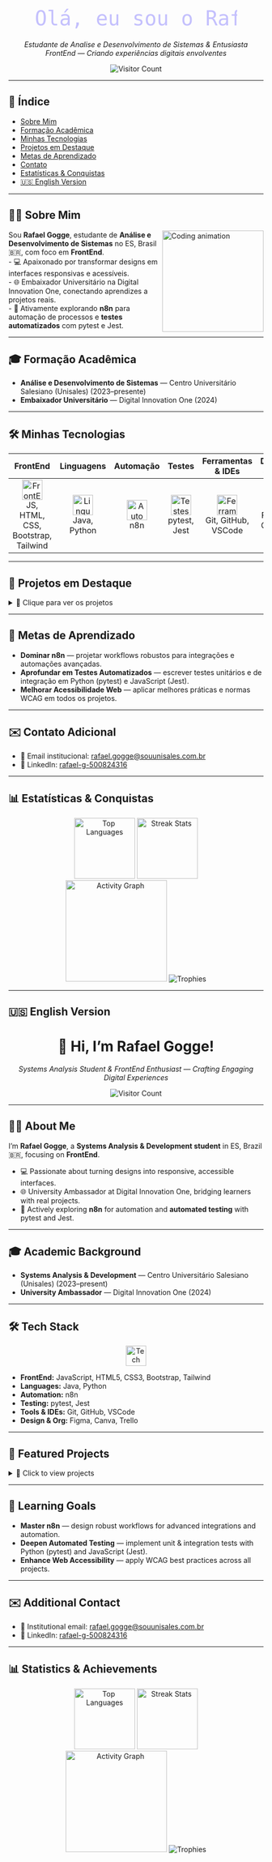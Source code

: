 <!-- ========================= -->
<!-- 🌟 README PROFILE START -->
<!-- ========================= -->

<div align="center">
  <!-- SVG animado com efeito de digitação -->
  <svg width="400" height="60">
    <text x="0" y="45" font-size="40" font-family="monospace" fill="#6C63FF">
      <animate attributeName="opacity" values="0;1;1;0" keyTimes="0;0.1;0.9;1" dur="3s" repeatCount="indefinite" />
      Olá, eu sou o Rafael Gogge!
    </text>
  </svg>
  <p><em>Estudante de Analise e Desenvolvimento de Sistemas & Entusiasta FrontEnd — Criando experiências digitais envolventes</em></p>
  <!-- Visitor Count Badge -->
  <img src="https://profile-counter.glitch.me/RafaelGogge/count.svg" alt="Visitor Count" />
</div>

---

## 📑 Índice

- [Sobre Mim](#🙋‍♂️-sobre-mim)
- [Formação Acadêmica](#🎓-formação-acadêmica)
- [Minhas Tecnologias](#🛠️-minhas-tecnologias)
- [Projetos em Destaque](#🚀-projetos-em-destaque)
- [Metas de Aprendizado](#🚀-metas-de-aprendizado)
- [Contato](#✉️-contato-adicional)
- [Estatísticas & Conquistas](#📊-estatísticas--conquistas)
- [🇺🇸 English Version](#🇺🇸-english-version)

---

## 🙋‍♂️ Sobre Mim

<div align="left">
  <img src="https://media.giphy.com/media/qgQUggAC3Pfv687qPC/giphy.gif" width="200" align="right" alt="Coding animation" />
  Sou <b>Rafael Gogge</b>, estudante de <b>Análise e Desenvolvimento de Sistemas</b> no ES, Brasil 🇧🇷, com foco em <b>FrontEnd</b>.<br>
  - 💻 Apaixonado por transformar designs em interfaces responsivas e acessíveis.<br>
  - 🌐 Embaixador Universitário na Digital Innovation One, conectando aprendizes a projetos reais.<br>
  - 🚀 Ativamente explorando <b>n8n</b> para automação de processos e <b>testes automatizados</b> com pytest e Jest.
</div>

---

## 🎓 Formação Acadêmica

- **Análise e Desenvolvimento de Sistemas** — Centro Universitário Salesiano (Unisales) (2023–presente)
- **Embaixador Universitário** — Digital Innovation One (2024)

---

## 🛠️ Minhas Tecnologias

<div align="center">

|                                                                 **FrontEnd**                                                                  |                                           **Linguagens**                                           |                                    **Automação**                                     |                                             **Testes**                                             |                                                **Ferramentas & IDEs**                                                |                                                 **Design & Org**                                                  |
| :-------------------------------------------------------------------------------------------------------------------------------------------: | :------------------------------------------------------------------------------------------------: | :----------------------------------------------------------------------------------: | :------------------------------------------------------------------------------------------------: | :------------------------------------------------------------------------------------------------------------------: | :---------------------------------------------------------------------------------------------------------------: |
| <img src="https://skillicons.dev/icons?i=js,html,css,bootstrap,tailwind" height="40" alt="FrontEnd" /><br/>JS, HTML, CSS, Bootstrap, Tailwind | <img src="https://skillicons.dev/icons?i=java,py" height="40" alt="Linguagens" /><br/>Java, Python | <img src="https://skillicons.dev/icons?i=n8n" height="40" alt="Automação" /><br/>n8n | <img src="https://skillicons.dev/icons?i=jest,pytest" height="40" alt="Testes" /><br/>pytest, Jest | <img src="https://skillicons.dev/icons?i=git,github,vscode" height="40" alt="Ferramentas" /><br/>Git, GitHub, VSCode | <img src="https://skillicons.dev/icons?i=figma,canva,trello" height="40" alt="Design" /><br/>Figma, Canva, Trello |

</div>

---

## 🚀 Projetos em Destaque

<details>
<summary>🎯 Clique para ver os projetos</summary>

|          Projeto           | Descrição                                                                                            |            Tech Stack            |                              Link                               |
| :------------------------: | :--------------------------------------------------------------------------------------------------- | :------------------------------: | :-------------------------------------------------------------: |
|    **Unilab Frontend**     | Sistema de agendamento para laboratórios universitários, facilitando o gerenciamento de horários.    | JavaScript, HTML, CSS, Bootstrap |    [GitHub](https://github.com/RafaelGogge/unilab_frontend)     |
| **GTI Sistema de Eventos** | Gerenciamento e exibição de eventos para painéis digitais da SSVS, com UI profissional e responsiva. |      HTML, CSS, JavaScript       | [GitHub](https://github.com/RafaelGogge/gti_sistema_de_eventos) |
|     **Super Quiz QA**      | Quiz interativo para revisão de Qualidade de Software, tornando o estudo mais dinâmico e divertido.  |      HTML, CSS, JavaScript       |     [GitHub](https://github.com/RafaelGogge/super_quiz_QA)      |

</details>

---

## 🚀 Metas de Aprendizado

- **Dominar n8n** — projetar workflows robustos para integrações e automações avançadas.
- **Aprofundar em Testes Automatizados** — escrever testes unitários e de integração em Python (pytest) e JavaScript (Jest).
- **Melhorar Acessibilidade Web** — aplicar melhores práticas e normas WCAG em todos os projetos.

---

## ✉️ Contato Adicional

- 📧 Email institucional: [rafael.gogge@souunisales.com.br](mailto:rafael.gogge@souunisales.com.br)
- 🔗 LinkedIn: [rafael-g-500824316](https://www.linkedin.com/in/rafael-g-500824316/)

---

## 📊 Estatísticas & Conquistas

<div align="center">
  <img src="https://github-readme-stats.vercel.app/api/top-langs?username=rafaelgogge&layout=compact&langs_count=5&theme=dracula" height="120" alt="Top Languages" />
  <img src="https://streak-stats.demolab.com?user=rafaelgogge&mode=daily&theme=dracula&border_radius=4" height="120" alt="Streak Stats" />
</div>

<div align="center">
  <img src="https://github-readme-activity-graph.vercel.app/graph?username=rafaelgogge&theme=react&area=true" height="200" alt="Activity Graph" />
  <img src="https://github-profile-trophy.vercel.app/?username=RafaelGogge&theme=onedark&column=4&margin-w=10&margin-h=10" alt="Trophies" />
</div>

---

## 🇺🇸 English Version

<div align="center">
  <h1>👋 Hi, I’m Rafael Gogge!</h1>
  <p><em>Systems Analysis Student & FrontEnd Enthusiast — Crafting Engaging Digital Experiences</em></p>
  <img src="https://profile-counter.glitch.me/RafaelGogge/count.svg" alt="Visitor Count" />
</div>

---

## 🙋‍♂️ About Me

I’m **Rafael Gogge**, a **Systems Analysis & Development student** in ES, Brazil 🇧🇷, focusing on **FrontEnd**.

- 💻 Passionate about turning designs into responsive, accessible interfaces.
- 🌐 University Ambassador at Digital Innovation One, bridging learners with real projects.
- 🚀 Actively exploring **n8n** for automation and **automated testing** with pytest and Jest.

---

## 🎓 Academic Background

- **Systems Analysis & Development** — Centro Universitário Salesiano (Unisales) (2023–present)
- **University Ambassador** — Digital Innovation One (2024)

---

## 🛠️ Tech Stack

<div align="center">
<img src="https://skillicons.dev/icons?i=js,html,css,bootstrap,tailwind,git,github,vscode,java,py,n8n" height="40" alt="Tech Stack" />
</div>

- **FrontEnd:** JavaScript, HTML5, CSS3, Bootstrap, Tailwind
- **Languages:** Java, Python
- **Automation:** n8n
- **Testing:** pytest, Jest
- **Tools & IDEs:** Git, GitHub, VSCode
- **Design & Org:** Figma, Canva, Trello

---

## 🚀 Featured Projects

<details>
<summary>🎯 Click to view projects</summary>

|       Project        | Description                                                                                       |        Tech Stack        |                              Link                               |
| :------------------: | :------------------------------------------------------------------------------------------------ | :----------------------: | :-------------------------------------------------------------: |
| **Unilab Frontend**  | Lab scheduling system for university, simplifying timetable management for professors.            | JS, HTML, CSS, Bootstrap |    [GitHub](https://github.com/RafaelGogge/unilab_frontend)     |
| **GTI Event System** | End-to-end event management & display for SSVS digital panels, with a professional responsive UI. |  HTML, CSS, JavaScript   | [GitHub](https://github.com/RafaelGogge/gti_sistema_de_eventos) |
|  **Super Quiz QA**   | Interactive quiz for Software Quality review, making study sessions more dynamic and enjoyable.   |  HTML, CSS, JavaScript   |     [GitHub](https://github.com/RafaelGogge/super_quiz_QA)      |

</details>

---

## 🚀 Learning Goals

- **Master n8n** — design robust workflows for advanced integrations and automation.
- **Deepen Automated Testing** — implement unit & integration tests with Python (pytest) and JavaScript (Jest).
- **Enhance Web Accessibility** — apply WCAG best practices across all projects.

---

## ✉️ Additional Contact

- 📧 Institutional email: [rafael.gogge@souunisales.com.br](mailto:rafael.gogge@souunisales.com.br)
- 🔗 LinkedIn: [rafael-g-500824316](https://www.linkedin.com/in/rafael-g-500824316/)

---

## 📊 Statistics & Achievements

<div align="center">
  <img src="https://github-readme-stats.vercel.app/api/top-langs?username=rafaelgogge&layout=compact&langs_count=5&theme=dracula" height="120" alt="Top Languages" />
  <img src="https://streak-stats.demolab.com?user=rafaelgogge&mode=daily&theme=dracula&border_radius=4" height="120" alt="Streak Stats" />
</div>

<div align="center">
  <img src="https://github-readme-activity-graph.vercel.app/graph?username=rafaelgogge&theme=react&area=true" height="200" alt="Activity Graph" />
  <img src="https://github-profile-trophy.vercel.app/?username=RafaelGogge&theme=onedark&column=4&margin-w=10&margin-h=10" alt="Trophies" />
</div>

<!-- ========================= -->
<!-- 🌟 README PROFILE END -->
<!-- ========================= -->
